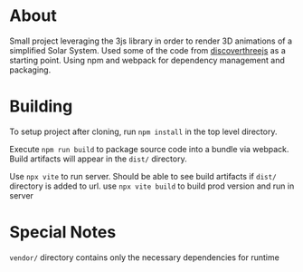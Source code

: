 
# About

Small project leveraging the 3js library in order to render 3D animations of a simplified Solar System. Used some of the code from [discoverthreejs](https://discoverthreejs.com/) as a starting point. Using npm and webpack for dependency 
management and packaging.

# Building
To setup project after cloning, run `npm install` in the top level directory.

Execute `npm run build` to package source code into a bundle via webpack. Build artifacts
will appear in the `dist/` directory.

Use `npx vite` to run server. Should be able to see build artifacts if `dist/` directory is added to url.
use `npx vite build` to build prod version and run in server

# Special Notes
`vendor/` directory contains only the necessary dependencies for runtime